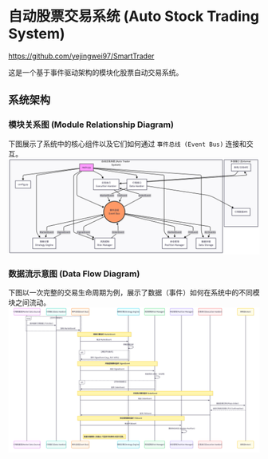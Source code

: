 # 自动股票交易系统 (Auto Stock Trading System)

https://github.com/yejingwei97/SmartTrader

这是一个基于事件驱动架构的模块化股票自动交易系统。

## 系统架构

### 模块关系图 (Module Relationship Diagram)

下图展示了系统中的核心组件以及它们如何通过 `事件总线 (Event Bus)` 连接和交互。
![模块化示意图](images/模块化示意图.png)

### 数据流示意图 (Data Flow Diagram)

下图以一次完整的交易生命周期为例，展示了数据（事件）如何在系统中的不同模块之间流动。
![数据流示意图](images/数据流示意图.png)
